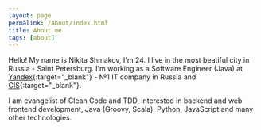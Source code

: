 ```yaml
---
layout: page
permalink: /about/index.html
title: About me
tags: [about]
---   
```

Hello! My name is Nikita Shmakov, I'm 24. I live in the most beatiful city in Russia - Saint Petersburg. I'm working as a Software Engineer (Java) at [Yandex](http://www.yandex.ru){:target="_blank"} - №1 IT company in Russia and [CIS](http://en.wikipedia.org/wiki/Commonwealth_of_Independent_States){:target="_blank"}.  

I am evangelist of Clean Code and TDD, interested in backend and web frontend development, Java (Groovy, Scala), Python, JavaScript and many other technologies.
